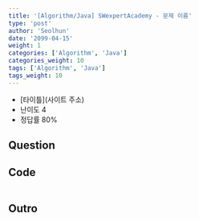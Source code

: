 ```yaml
---
title: '[Algorithm/Java] SWexpertAcademy - 문제 이름'
type: 'post'
author: 'Seolhun'
date: '2099-04-15'
weight: 1
categories: ['Algorithm', 'Java']
categories_weight: 10
tags: ['Algorithm', 'Java']
tags_weight: 10
---
```

- [타이틀](사이트 주소)
- 난이도 4
- 정답률 80%


## Question

## Code
```java

```

## Outro
